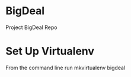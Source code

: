 BigDeal
=======

Project BigDeal Repo


Set Up Virtualenv
=================


From the command line run mkvirtualenv bigdeal
